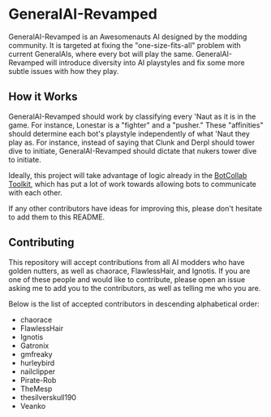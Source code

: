 GeneralAI-Revamped
==================
GeneralAI-Revamped is an Awesomenauts AI designed by the modding community. It
is targeted at fixing the "one-size-fits-all" problem with current GeneralAIs,
where every bot will play the same. GeneralAI-Revamped will introduce diversity
into AI playstyles and fix some more subtle issues with how they play.

How it Works
------------
GeneralAI-Revamped should work by classifying every 'Naut as it is in the game.
For instance, Lonestar is a "fighter" and a "pusher." These "affinities" should
determine each bot's playstyle independently of what 'Naut they play as. For
instance, instead of saying that Clunk and Derpl should tower dive to initiate,
GeneralAI-Revamped should dictate that nukers tower dive to initiate.

Ideally, this project will take advantage of logic already in the [BotCollab
Toolkit](https://github.com/dillmo/Bot-Collab-Toolkits), which has put a lot of
work towards allowing bots to communicate with each other.

If any other contributors have ideas for improving this, please don't hesitate
to add them to this README.

Contributing
------------
This repository will accept contributions from all AI modders who have golden
nutters, as well as chaorace, FlawlessHair, and Ignotis. If you are one of
these people and would like to contribute, please open an issue asking me to
add you to the contributors, as well as telling me who you are.

Below is the list of accepted contributors in descending alphabetical order:
* chaorace
* FlawlessHair
* Ignotis
* Gatronix
* gmfreaky
* hurleybird
* nailclipper
* Pirate-Rob
* TheMesp
* thesilverskull190
* Veanko
